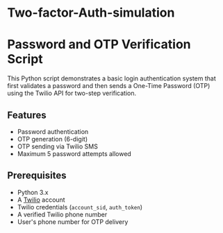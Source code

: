 # Two-factor-Auth-simulation
# Password and OTP Verification Script

This Python script demonstrates a basic login authentication system that first validates a password and then sends a One-Time Password (OTP) using the Twilio API for two-step verification.

## Features

- Password authentication
- OTP generation (6-digit)
- OTP sending via Twilio SMS
- Maximum 5 password attempts allowed

## Prerequisites

- Python 3.x
- A [Twilio](https://www.twilio.com/) account
- Twilio credentials (`account_sid`, `auth_token`)
- A verified Twilio phone number
- User's phone number for OTP delivery



